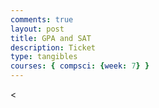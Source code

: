 ```yaml
---
comments: true
layout: post
title: GPA and SAT
description: Ticket
type: tangibles
courses: { compsci: {week: 7} }
---
```

<<!DOCTYPE html>
<html lang="en">
<head>
    <meta charset="UTF-8">
    <meta name="viewport" content="width=device-width, initial-scale=1.0">
    <title>GPA & SAT Form</title>
    <style>
        .container {
            text-align: center;
            margin-top: 50px;
        }
        .box {
            width: 200px;
            height: 80px;
            background-color: lightblue;
            margin: 20px auto;
            padding: 10px;
            cursor: pointer;
            transition: transform 0.2s;
        }
        .box:hover {
            transform: scale(1.05);
        }
        .message {
            display: none;
            font-size: 18px;
            margin-top: 20px;
        }

        input {
            width: 80%;
            padding: 5px;
        }
    </style>
</head>
<body>
    <div class="container">
        <div class="box" id="gpa-box" onclick="animateBox('gpa')">
            GPA: <input type="number" id="gpa" placeholder="Enter GPA">
        </div>
        <div class="box" id="sat-box" onclick="animateBox('sat')">
            SAT: <input type="number" id="sat" placeholder="Enter SAT">
        </div>
        <button onclick="showFitCollegeMessage()">Submit</button>
        <div class="message" id="message">Generating a fit college for you</div>
        <div class="message" id="question"></div>
    </div>
    <script>
        let gpaSubmitted = false;
        let satSubmitted = false;
        function animateBox(type) {
            const box = document.getElementById(`${type}-box`);
            if (type === 'gpa' && !gpaSubmitted) {
                // Implement your animation here
                box.style.backgroundColor = 'lightgreen';
                gpaSubmitted = true;
            } else if (type === 'sat' && !satSubmitted) {
                // Implement your animation here
                box.style.backgroundColor = 'lightgreen';
                satSubmitted = true;
            }
        }
        function showFitCollegeMessage() {
            const message = document.getElementById('message');
            const question = document.getElementById('question');
            if (gpaSubmitted && satSubmitted) {
                message.style.display = 'block';
                const questions = [
                    'What\'s your preferred major?',
                    'Do you have a specific location in mind?',
                    'Are you interested in extracurricular activities?',
                    'Tell us about your career goals.'
                ];
                const randomQuestion = questions[Math.floor(Math.random() * questions.length)];
                question.textContent = randomQuestion;
            }
        }
    </script>
</body>
</html>


###ReflectionFirstCommit
TheHTML code is well-structured, creating a user-friendly GPA and SAT input interface. The interactive boxes' hover animation provides a visual cue for users. The JavaScript functions manage user input and display relevant messages effectively. Once both GPA and SAT scores are submitted, the code prompts users with questions related to college preferences, enhancing user engagement. This was my first prototype 